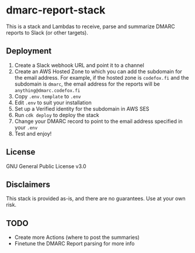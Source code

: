 # dmarc-report-stack

This is a stack and Lambdas to receive, parse and summarize DMARC reports to Slack (or other targets).

## Deployment

1. Create a Slack webhook URL and point it to a channel
1. Create an AWS Hosted Zone to which you can add the subdomain for the email address. For example, if the hosted zone is `codefox.fi` and the subdomain is `dmarc`, the email address for the reports will be `anything@dmarc.codefox.fi`
1. Copy `.env.template` to `.env`
1. Edit `.env` to suit your installation
1. Set up a Verified identity for the subdomain in AWS SES
1. Run `cdk deploy` to deploy the stack
1. Change your DMARC record to point to the email address specified in your `.env`
1. Test and enjoy!

## License
GNU General Public License v3.0

## Disclaimers
This stack is provided as-is, and there are no guarantees. Use at your own risk.

## TODO
- Create more Actions (where to post the summaries)
- Finetune the DMARC Report parsing for more info
